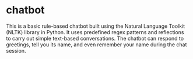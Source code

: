 # chatbot
This is a basic rule-based chatbot built using the Natural Language Toolkit (NLTK) library in Python. It uses predefined regex patterns and reflections to carry out simple text-based conversations. The chatbot can respond to greetings, tell you its name, and even remember your name during the chat session.
